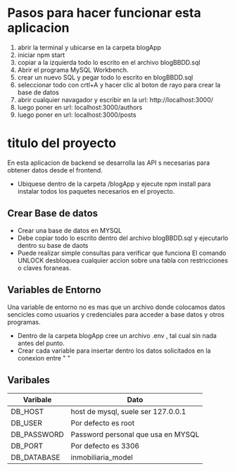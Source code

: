 # Pasos para hacer funcionar esta aplicacion
1) abrir la terminal y ubicarse en la carpeta blogApp
2) iniciar npm start
3) copiar a la izquierda todo lo escrito en el archivo blogBBDD.sql
4) Abrir el programa MySQL Workbench.
5) crear un nuevo SQL y pegar todo lo escrito en blogBBDD.sql
6) seleccionar todo con crtl+A y hacer clic al boton de rayo para crear la base de datos
7) abrir cualquier navagador y escribir en la url: http://localhost:3000/
8) luego poner en url: localhost:3000/authors
9) luego poner en url: localhost:3000/posts

# titulo del proyecto

En esta aplicacion de backend se desarrolla las API s necesarias para obtener datos desde el frontend.

- Ubiquese dentro de la carpeta /blogApp y ejecute npm install para instalar todos los paquetes necesarios en el proyecto.

## Crear Base de datos

 - Crear una base de datos en MYSQL
 - Debe copiar todo lo escrito dentro del archivo blogBBDD.sql y ejecutarlo dentro su base de daots
 - Puede realizar simple consultas para verificar que funciona
 El comando UNLOCK desbloquea cualquier accion sobre una tabla con restricciones o claves foraneas.

## Variables de Entorno
Una variable de entorno no es mas que un archivo donde colocamos datos sencicles como usuarios y credenciales para acceder a base datos y otros programas.

- Dentro de la carpeta blogApp cree un archivo .env , tal cual sin nada antes del punto.
- Crear cada variable para insertar dentro los datos solicitados en la conexion entre " "



## Varibales

| Varibale            | Dato                                                                |
| ----------------- | ------------------------------------------------------------------ |
| DB_HOST | host de mysql, suele ser 127.0.0.1|
| DB_USER| Por defecto es root |
| DB_PASSWORD | Password personal que usa en MYSQL |
| DB_PORT | Por defecto es 3306 |
| DB_DATABASE | inmobiliaria_model |

